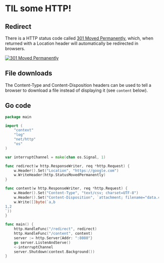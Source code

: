 # TIL some HTTP!

## Redirect
There is a HTTP status code called [301 Moved Permanently](https://en.wikipedia.org/wiki/HTTP_301), which, when returned with a Location header will automatically be redirected in browsers.

[![301 Moved Permanently](https://http.cat/301 "301 Moved Permanently")](https://http.cat/301)

## File downloads
The Content-Type and Content-Disposition headers can be used to tell a browser to download a file instead of displaying it (see `content` below).

## Go code

```go
package main

import (
	"context"
	"log"
	"net/http"
	"os"
)

var interruptChannel = make(chan os.Signal, 1)

func redirect(w http.ResponseWriter, req *http.Request) {
	w.Header().Set("Location", "https://google.com")
	w.WriteHeader(http.StatusMovedPermanently)
}

func content(w http.ResponseWriter, req *http.Request) {
	w.Header().Set("Content-Type", "text/csv; charset=UTF-8")
	w.Header().Set("Content-Disposition", `attachment; filename="data.csv"`)
	w.Write([]byte(`a,b
1,2
`))
}

func main() {
	http.HandleFunc("/redirect", redirect)
	http.HandleFunc("/content", content)
	server := http.Server{Addr: ":8080"}
	go server.ListenAndServe()
	<-interruptChannel
	server.Shutdown(context.Background())
}
```
